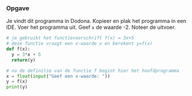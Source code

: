 ### Opgave

Je vindt dit programma in Dodona. Kopieer en plak het programma in een IDE. Voer het programma uit. Geef `x` de waarde -2. Noteer de uitvoer.

```python
# je gebruikt het functievoorschrift f(x) = 3x+5
# deze functie vraagt een x-waarde x en berekent y=f(x)
def f(x):
  y = 3*x + 5
  return(y)

# na de definitie van de functie f begint hier het hoofdprogramma
x = float(input("Geef een x-waarde: "))
y = f(x)
print(y)
```
